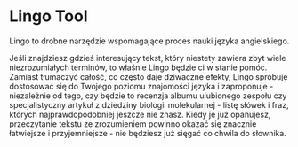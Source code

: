Lingo Tool
========
Lingo to drobne narzędzie wspomagające proces nauki języka angielskiego.

Jeśli znajdziesz gdzieś interesujący tekst, który niestety zawiera zbyt wiele
niezrozumiałych terminów, to właśnie Lingo będzie ci w stanie pomóc. Zamiast
tłumaczyć całość, co często daje dziwaczne efekty, Lingo spróbuje dostosować
się do Twojego poziomu znajomości języka i zaproponuje - niezależnie od tego, czy będzie
to recenzja albumu ulubionego zespołu czy specjalistyczny artykuł z dziedziny
biologii molekularnej - listę słówek i fraz, których najprawdopodobniej
jeszcze nie znasz. Kiedy je już opanujesz, przeczytanie tekstu ze zrozumieniem
powinno okazać się znacznie łatwiejsze i przyjemniejsze - nie będziesz już
sięgać co chwila do słownika.

